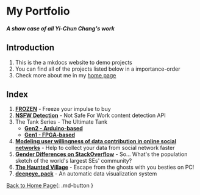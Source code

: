 <!-- ---
hide: navigation # Hide navigation
--- -->

# My Portfolio

##### *A show case of all Yi-Chun Chang's work*

<!-- > ## For UW committee, please check the first 3~5 projects, Thank you! -->

## Introduction
1. This is the a mkdocs website to demo projects
2. You can find all of the projects listed below in a importance-order
3. Check more about me in my [home page](https://tpchris1.github.io/) 


## Index
1. [**FROZEN**](frozen/frozen.md) - Freeze your impulse to buy
2. [**NSFW Detection**](nsfw_detection/nsfw_detection.md) - Not Safe For Work content detection API
3. The Tank Series - The Ultimate Tank
    - [**Gen2 - Arduino-based**](the_tank/the_tank_arduino.md)
    - [**Gen1 - FPGA-based**](the_tank/the_tank_fpga.md) 
4. [**Modeling user willingness of data contribution in online social networks**](modeling_user_willingness/modeling_user_willingness.md) - Help to collect your data from social network faster
5. [**Gender Differences on StackOverflow**](gender_differences_on_stackoverflow/gender_differences_on_stackoverflow.md) - So... What's the population sketch of the world's largest SEs' community?
6. [**The Haunted Village**](the_haunted_village/the_haunted_village.md) - Escape from the ghosts with you besties on PC!
7. [**deepeye_pack**](deepeye_pack/deepeye_pack.md) - An automatic data visualization system

[Back to Home Page](https://tpchris1.github.io/){: .md-button }


